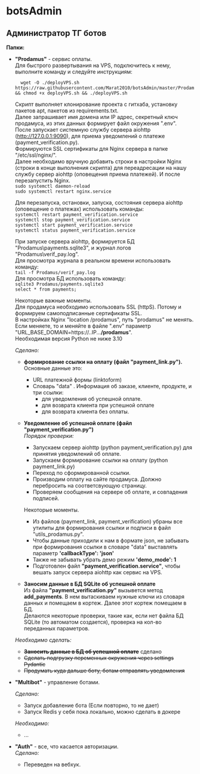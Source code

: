 # botsAdmin
## Администратор ТГ ботов


**Папки:**  
- **"Prodamus"** - сервис оплаты.  
  Для быстрого развертывания на VPS, подключитесь к нему, выполните команду и следуйте инструкциям:  
  ```
    wget -O ./deployVPS.sh https://raw.githubusercontent.com/Marat2010/botsAdmin/master/Prodamus/deployVPS.sh 
  && chmod +x deployVPS.sh && ./deployVPS.sh
    ```  
  Скрипт выполняет клонирование проекта с гитхаба, установку пакетов apt, пакетов из requirements.txt.  
  Далее запрашивает имя домена или IP адрес, секретный ключ продамуса, из этих данных формирует файл окружения ".env".  
  После запускает системную службу сервера aiohttp (http://127.0.0.1:9090), для приема уведомлений о платеже
 (payment_verification.py).  
  Формируются SSL сертификаты для Nginx сервера в папке "/etc/ssl/nginx/".  
  Далее необходимо вручную добавить строки в настройки Nginx (строки в конце выполнения скрипта) для 
 переадресации на нашу службу сервер aiohttp (оповещения приема платежей).
  И после перезапустить Nginx.  
    ```sudo systemctl daemon-reload```  
    ```sudo systemctl restart nginx.service```


  Для перезапуска, остановки, запуска, состояния сервера aiohttp (оповещение о платежах) использовать команды:  
    ```systemctl restart payment_verification.service```  
  ```systemctl stop payment_verification.service```  
  ```systemctl start payment_verification.service```  
  ```systemctl status payment_verification.service```  

  При запуске сервера aiohttp, формируется БД "Prodamus\payments.sqlite3", и журнал логов "Prodamus\verif_pay.log".  
  Для просмотра журнала в реальном времени использовать команду:  
  ```tail -f Prodamus/verif_pay.log```  
  Для просмотра БД использовать команду:    
  ```sqlite3 Prodamus/payments.sqlite3```  
  ```select * from payments;```  

  Некоторые важные моменты.  
    Для продамуса необходимо использовать SSL (httpS). Потому и формируем самоподписанные сертификаты SSL.  
    В настройках Nginx "location /prodamus", путь "prodamus" не менять. Если меняете, то и меняйте в 
  файле ".env" параметр "URL_BASE_DOMAIN=https://..IP...**/prodamus**".  
    Необходимая версия Python не ниже 3.10  

  
  _Сделано:_
  - **формирование ссылки на оплату (файл "payment_link.py").**  
    Основные данные это:
      - URL платежной формы (linktoform)  
      - Словарь "data" . Информация об заказе, клиенте, продукте, и три ссылки:
        - для уведомления об успешной оплате.
        - для возврата клиента при успешной оплате
        - для возврата клиента без оплаты.  

  - **Уведомление об успешной оплате (файл "payment_verification.py")**    
    _Порядок проверки:_  
      - Запускаем сервер aiohttp (python payment_verification.py) для принятия уведомлений об оплате.  
      - Запускаем формирование ссылки на оплату (python payment_link.py)
      - Переход по сформированной ссылки.
      - Производим оплату на сайте продамуса. Должно перебросить на соответсвующую страницу.
      - Проверяем сообщения на сервере об оплате, и совпадения подписей.  
       
    Некоторые моменты.  
      - Из файлов (payment_link, payment_verification) убраны все утилиты для формирования ссылки и
    подписи в файл "utils_prodamus.py".  
      - Чтобы данные приходили к нам в формате json, не забывать при формирования ссылки в словаре "data"
    выставлять параметр **'callbackType': 'json'**
      - Также не забывать убрать демо режим **'demo_mode': 1**
      - Подготовлен файл **"payment_verification.service"**, чтобы вешать запуск сервера aiohttp как сервис на VPS.
  - **Заносим данные в БД SQLite об успешной оплате**  
    Из файла **"payment_verification.py"** вызывется метод **add_payments**. В нем вытаскиваем нужные ключи из 
   словаря данных и помещаем в кортеж. Далее этот кортеж помещаем в БД.  
  Делаются некоторые проверки, такие как, если нет файла БД SQLite (то автоматом создается), проверка на кол-во
  переданных параметров.

  _Необходимо сделать:_
   - ~~**Заносить данные в БД об успешной оплате**~~ сделано  
   - ~~Сделать подгрузку переменных окружения через settings Pydantic~~  
   - ~~Продумать куда дальше боту, ботам отправлять уведомления~~  


- **"Multibot"** - управление ботами.  

  _Сделано:_  
  - Запуск добавление бота (Если повторно, то не дает)
  - Запуск Redis у себя пока локально, можно сделать в докере 
  
  _Необходимо:_
   - ...


- **"Auth"** - все, что касается авторизации.  
    _Сделано:_
  - Переведен на вебхук.
  
